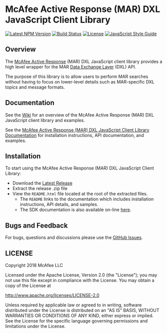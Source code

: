 # McAfee Active Response (MAR) DXL JavaScript Client Library
[![Latest NPM Version](https://img.shields.io/npm/v/@opendxl/dxl-mar-client.svg)](https://www.npmjs.com/package/@opendxl/dxl-mar-client)
[![Build Status](https://img.shields.io/travis/opendxl/opendxl-mar-client-javascript/master.svg)](https://travis-ci.org/opendxl/opendxl-mar-client-javascript)
[![License](https://img.shields.io/badge/License-Apache%202.0-blue.svg)](https://opensource.org/licenses/Apache-2.0)
[![JavaScript Style Guide](https://img.shields.io/badge/code_style-standard-brightgreen.svg)](https://standardjs.com)

## Overview

The
[McAfee Active Response](https://www.mcafee.com/enterprise/en-us/products/active-response.html)
(MAR) DXL JavaScript client library provides a high level wrapper for the MAR
[Data Exchange Layer](http://www.mcafee.com/us/solutions/data-exchange-layer.aspx)
(DXL) API.

The purpose of this library is to allow users to perform MAR searches without
having to focus on lower-level details such as MAR-specific DXL topics and
message formats.

## Documentation

See the [Wiki](https://github.com/opendxl/opendxl-mar-client-javascript/wiki)
for an overview of the McAfee Active Response (MAR) DXL JavaScript client
library and examples.

See the
[McAfee Active Response (MAR) DXL JavaScript Client Library Documentation](https://opendxl.github.io/opendxl-mar-client-javascript/jsdoc)
for installation instructions, API documentation, and examples.

## Installation

To start using the McAfee Active Response (MAR) DXL JavaScript Client Library:

* Download the [Latest Release](https://github.com/opendxl/opendxl-mar-client-javascript/releases/latest)
* Extract the release .zip file
* View the `README.html` file located at the root of the extracted files.
  * The `README` links to the documentation which includes installation
    instructions, API details, and samples.
  * The SDK documentation is also available on-line
    [here](https://opendxl.github.io/opendxl-mar-client-javascript/jsdoc).

## Bugs and Feedback

For bugs, questions and discussions please use the
[GitHub Issues](https://github.com/opendxl/opendxl-mar-client-javascript/issues).

## LICENSE

Copyright 2018 McAfee LLC

Licensed under the Apache License, Version 2.0 (the "License"); you may not use
this file except in compliance with the License. You may obtain a copy of the
License at

http://www.apache.org/licenses/LICENSE-2.0

Unless required by applicable law or agreed to in writing, software distributed
under the License is distributed on an "AS IS" BASIS, WITHOUT WARRANTIES OR
CONDITIONS OF ANY KIND, either express or implied. See the License for the
specific language governing permissions and limitations under the License.
